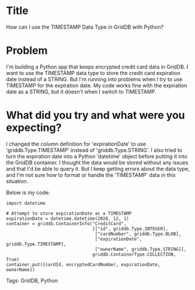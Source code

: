 # Title
How can I use the TIMESTAMP Data Type in GridDB with Python?

# Problem
I'm building a Python app that keeps encrypted credit card data in GridDB. I want to use the TIMESTAMP data type to store the credit card expiration date instead of a STRING. But I'm running into problems when I try to use TIMESTAMP for the expiration date. My code works fine with the expiration date as a STRING, but it doesn't when I switch to TIMESTAMP. 

# What did you try and what were you expecting?
I changed the column definition for 'expirationDate' to use 'griddb.Type.TIMESTAMP' instead of 'griddb.Type.STRING'. I also tried to turn the expiration date into a Python 'datetime' object before putting it into the GridDB container. I thought the data would be stored without any issues and that I'd be able to query it. But I keep getting errors about the data type, and I'm not sure how to format or handle the 'TIMESTAMP' data in this situation.

Below is my code:
```
import datetime

# Attempt to store expirationDate as a TIMESTAMP
expirationDate = datetime.datetime(2028, 12, 1)
container = griddb.ContainerInfo("CreditCard",
                                 [["id", griddb.Type.INTEGER],
                                  ["cardNumber", griddb.Type.BLOB],
                                  ["expirationDate", griddb.Type.TIMESTAMP],
                                  ["ownerName", griddb.Type.STRING]],
                                 griddb.ContainerType.COLLECTION, True)
container.put([cardId, encryptedCardNumber, expirationDate, ownerName])
```

Tags: GridDB, Python
